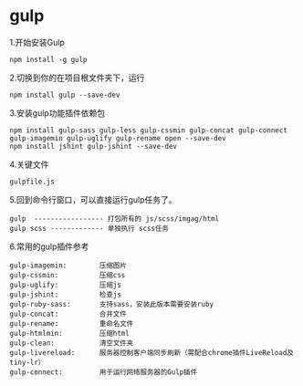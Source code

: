 # gulp
1.开始安装Gulp

    npm install -g gulp
  
2.切换到你的在项目根文件夹下，运行

    npm install gulp --save-dev
  
3.安装gulp功能插件依赖包

    npm install gulp-sass gulp-less gulp-cssmin gulp-concat gulp-connect gulp-imagemin gulp-uglify gulp-rename open --save-dev
    npm install jshint gulp-jshint --save-dev
4.关键文件

    gulpfile.js
    
5.回到命令行窗口，可以直接运行gulp任务了。

    gulp  ----------------- 打包所有的 js/scss/imgag/html
    gulp scss ------------- 单独执行 scss任务
6.常用的gulp插件参考

    gulp-imagemin:        压缩图片
    gulp-cssmin:          压缩css
    gulp-uglify:          压缩js
    gulp-jshint:          检查js
    gulp-ruby-sass:       支持sass，安装此版本需要安装ruby
    gulp-concat:          合并文件
    gulp-rename:          重命名文件
    gulp-htmlmin:         压缩html
    gulp-clean:           清空文件夹
    gulp-livereload:      服务器控制客户端同步刷新（需配合chrome插件LiveReload及tiny-lr）
    gulp-connect:         用于运行网络服务器的Gulp插件
